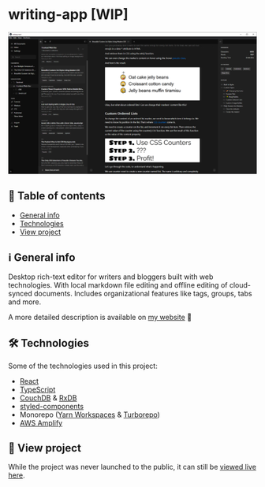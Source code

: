 # writing-app [WIP]

![Project Screenshot](./screenshot.png)

## 📑 Table of contents
* [General info](#ℹ-general-info)
* [Technologies](#-technologies)
* [View project](#-view-project)

## ℹ General info

Desktop rich-text editor for writers and bloggers built with web technologies. With local markdown file editing and offline editing of cloud-synced documents. Includes organizational features like tags, groups, tabs and more.

A more detailed description is available on [my website](https://hadrysmateusz.com/project/writing-app) 📖

## 🛠 Technologies

Some of the technologies used in this project:
- [React](https://reactjs.org)
- [TypeScript](https://www.typescriptlang.org)
- [CouchDB](https://couchdb.apache.org) & [RxDB](https://rxdb.info)
- [styled-components](https://styled-components.com)
- Monorepo ([Yarn Workspaces](https://classic.yarnpkg.com/lang/en/docs/workspaces/) & [Turborepo](https://turborepo.org))
- [AWS Amplify](https://docs.amplify.aws)

## 👀 View project

While the project was never launched to the public, it can still be [viewed live here](https://streetwear-app.web.app).
